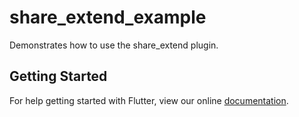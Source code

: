 # share_extend_example

Demonstrates how to use the share_extend plugin.

## Getting Started

For help getting started with Flutter, view our online
[documentation](https://flutter.io/).
